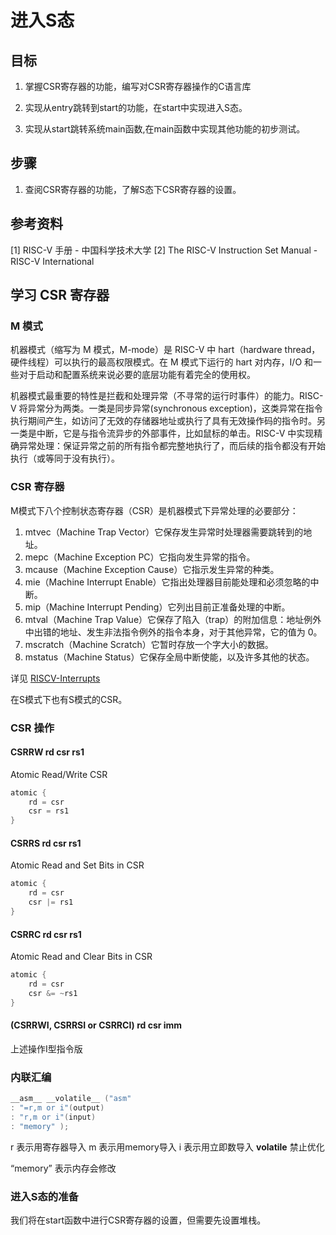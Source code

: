 # 进入S态

## 目标

1) 掌握CSR寄存器的功能，编写对CSR寄存器操作的C语言库

2) 实现从entry跳转到start的功能，在start中实现进入S态。

3) 实现从start跳转系统main函数,在main函数中实现其他功能的初步测试。

## 步骤

1) 查阅CSR寄存器的功能，了解S态下CSR寄存器的设置。

## 参考资料

[1] RISC-V 手册 - 中国科学技术大学
[2] The RISC-V Instruction Set Manual - RISC-V International

## 学习 CSR 寄存器

### M 模式

机器模式（缩写为 M 模式，M-mode）是 RISC-V 中 hart（hardware thread，硬件线程）可以执行的最高权限模式。在 M 模式下运行的 hart 对内存，I/O 和一些对于启动和配置系统来说必要的底层功能有着完全的使用权。

机器模式最重要的特性是拦截和处理异常（不寻常的运行时事件）的能力。RISC-V 将异常分为两类。一类是同步异常(synchronous exception)，这类异常在指令执行期间产生，如访问了无效的存储器地址或执行了具有无效操作码的指令时。另一类是中断，它是与指令流异步的外部事件，比如鼠标的单击。RISC-V 中实现精确异常处理：保证异常之前的所有指令都完整地执行了，而后续的指令都没有开始执行（或等同于没有执行）。

### CSR 寄存器

M模式下八个控制状态寄存器（CSR）是机器模式下异常处理的必要部分：
1) mtvec（Machine Trap Vector）它保存发生异常时处理器需要跳转到的地址。
2) mepc（Machine Exception PC）它指向发生异常的指令。
3) mcause（Machine Exception Cause）它指示发生异常的种类。
4) mie（Machine Interrupt Enable）它指出处理器目前能处理和必须忽略的中断。
5) mip（Machine Interrupt Pending）它列出目前正准备处理的中断。
6) mtval（Machine Trap Value）它保存了陷入（trap）的附加信息：地址例外中出错的地址、发生非法指令例外的指令本身，对于其他异常，它的值为 0。
7) mscratch（Machine Scratch）它暂时存放一个字大小的数据。
8) mstatus（Machine Status）它保存全局中断使能，以及许多其他的状态。

详见 [RISCV-Interrupts](https://riscv.org/wp-content/uploads/2016/07/Tue0900_RISCV-20160712-Interrupts.pdf)

在S模式下也有S模式的CSR。


### CSR 操作

#### CSRRW rd csr rs1
Atomic Read/Write CSR
``` c
atomic {
    rd = csr
    csr = rs1
}
```

#### CSRRS rd csr rs1
Atomic Read and Set Bits in CSR
``` c
atomic {
    rd = csr
    csr |= rs1
}
```

#### CSRRC rd csr rs1
Atomic Read and Clear Bits in CSR
``` c
atomic {
    rd = csr
    csr &= ~rs1
}
```

#### (CSRRWI, CSRRSI or CSRRCI) rd csr imm

上述操作I型指令版

### 内联汇编
``` c
__asm__ __volatile__ ("asm"
: "=r,m or i"(output)
: "r,m or i"(input)
: "memory" );
```

r 表示用寄存器导入
m 表示用memory导入
i 表示用立即数导入
__volatile__ 禁止优化

“memory” 表示内存会修改

### 进入S态的准备

我们将在start函数中进行CSR寄存器的设置，但需要先设置堆栈。

